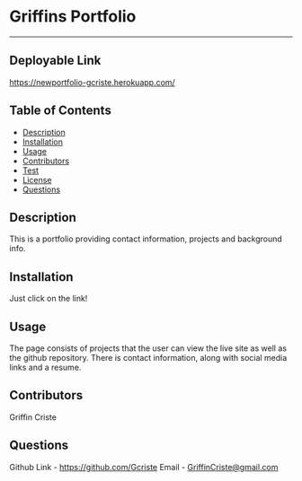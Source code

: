 
# Griffins Portfolio
---

## Deployable Link
https://newportfolio-gcriste.herokuapp.com/

## Table of Contents

* [Description](#Description)
* [Installation](#Installation)
* [Usage](#Usage)
* [Contributors](#Contributors)
* [Test](#Test)
* [License](#License)
* [Questions](#Questions)



## Description
This is a portfolio providing contact information, projects and background info.

## Installation 
Just click on the link!

## Usage 
The page consists of projects that the user can view the live site as well as the github repository. There is contact information, along with social media links and a resume.

## Contributors
Griffin Criste

## Questions
Github Link - https://github.com/Gcriste
Email - GriffinCriste@gmail.com
